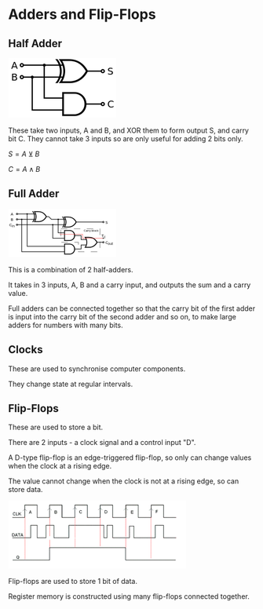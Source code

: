 # Adders and Flip-Flops

## Half Adder

![Half Adder](half-adder.png)

These take two inputs, A and B, and XOR them to form output S, and
carry bit C. They cannot take 3 inputs so are only useful for adding 2 bits only.

$S = A \veebar B$

$C = A \wedge B$

## Full Adder

![Full Adder](full-adder.png)

This is a combination of 2 half-adders.

It takes in 3 inputs, A, B and a carry input, and outputs the sum and a carry value.

Full adders can be connected together so that the carry bit of the first adder is
input into the carry bit of the second adder and so on, to make large adders for
numbers with many bits.

## Clocks

These are used to synchronise computer components.

They change state at regular intervals.

## Flip-Flops

These are used to store a bit.

There are 2 inputs - a clock signal and a control input "D".

A D-type flip-flop is an edge-triggered flip-flop, so only can change values when
the clock at a rising edge.

The value cannot change when the clock is not at a rising edge, so can store data.

![Flip-Flop](flip-flop.png)

Flip-flops are used to store 1 bit of data.

Register memory is constructed using many flip-flops connected together.
